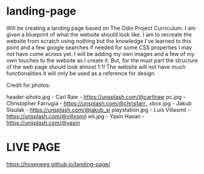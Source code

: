 # landing-page
Will be creating a landing page based on The Odin Project Curriculum. I am given a blueprint of what the website should look like. I am to recreate the website from scratch using nothing but the knowledge I've learned to this point and a few google searches if needed for some CSS properties I may not have come across yet. I will be adding my own images and a few of my own touches to the website as I create it. But, for the must part the structure of the web page should look almost 1:1! The website will not have much functionalities it will only be used as a reference for design.



Credit for photos:

header-photo.jpg - Carl Raw - https://unsplash.com/@carltraw
pc.jpg - Christopher Farrugia - https://unsplash.com/@chrisfarr_
xbox.jpg - Jakub Sisulak - https://unsplash.com/@jakub_si
playstation.jpg - Luis Villasmil - https://unsplash.com/@villxsmil
wii.jpg - Yasin Hasan - https://unsplash.com/@yasin

# LIVE PAGE
https://hosepeeg.github.io/landing-page/
